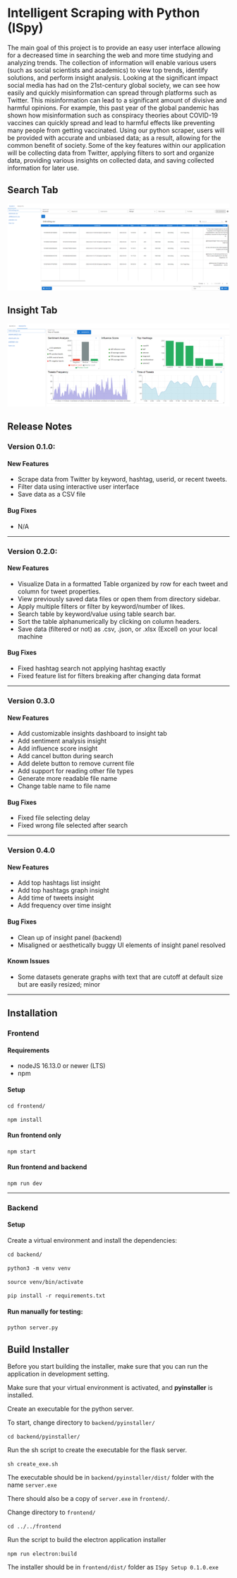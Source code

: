 # Intelligent Scraping with Python (ISpy)

The main goal of this project is to provide an easy user interface allowing for a decreased time in searching the web and more time studying and analyzing trends. The collection of information will enable various users (such as social scientists and academics) to view top trends, identify solutions, and perform insight analysis. Looking at the significant impact social media has had on the 21st-century global society, we can see how easily and quickly misinformation can spread through platforms such as Twitter. This misinformation can lead to a significant amount of divisive and harmful opinions. For example, this past year of the global pandemic has shown how misinformation such as conspiracy theories about COVID-19 vaccines can quickly spread and lead to harmful effects like preventing many people from getting vaccinated. Using our python scraper, users will be provided with accurate and unbiased data; as a result, allowing for the common benefit of society. Some of the key features within our application will be collecting data from Twitter, applying filters to sort and organize data, providing various insights on collected data, and saving collected information for later use.

## Search Tab
![](Images/search.png)

## Insight Tab
![](Images/insights.png)

## Release Notes
### Version 0.1.0:
#### New Features
* Scrape data from Twitter by keyword, hashtag, userid, or recent tweets.
* Filter data using interactive user interface
* Save data as a CSV file

#### Bug Fixes
* N/A
---

### Version 0.2.0:
#### New Features
* Visualize Data in a formatted Table organized by row for each tweet and column for tweet properties.
* View previously saved data files or open them from directory sidebar.
* Apply multiple filters or filter by keyword/number of likes.
* Search table by keyword/value using table search bar.
* Sort the table alphanumerically by clicking on column headers.
* Save data (filtered or not) as .csv, .json, or .xlsx (Excel) on your local machine

#### Bug Fixes
* Fixed hashtag search not applying hashtag exactly
* Fixed feature list for filters breaking after changing data format
---

### Version 0.3.0

#### New Features
* Add customizable insights dashboard to insight tab
* Add sentiment analysis insight
* Add influence score insight
* Add cancel button during search
* Add delete button to remove current file
* Add support for reading other file types
* Generate more readable file name
* Change table name to file name


#### Bug Fixes
* Fixed file selecting delay
* Fixed wrong file selected after search

---

### Version 0.4.0

#### New Features
* Add top hashtags list insight
* Add top hashtags graph insight
* Add time of tweets insight
* Add frequency over time insight


#### Bug Fixes
* Clean up of insight panel (backend)
* Misaligned or aesthetically buggy UI elements of insight panel resolved

#### Known Issues
* Some datasets generate graphs with text that are cutoff at default size but are easily resized; minor

---

## Installation
### Frontend
#### Requirements
* nodeJS 16.13.0 or newer (LTS)
* npm

#### Setup

```cd frontend/```

```npm install```

#### Run frontend only
```npm start```

#### Run frontend and backend
```npm run dev```

---

### Backend
#### Setup
Create a virtual environment and install the dependencies:

```cd backend/```

```python3 -m venv venv```

```source venv/bin/activate```

```pip install -r requirements.txt```


#### Run manually for testing:

```python server.py```

## Build Installer
Before you start building the installer, make sure that you can run the application in development setting.

Make sure that your virtual environment is activated, and **pyinstaller** is installed.

Create an executable for the python server.

To start, change directory to `backend/pyinstaller/`

`cd backend/pyinstaller/`

Run the sh script to create the executable for the flask server. 

`sh create_exe.sh`

The executable should be in `backend/pyinstaller/dist/` folder with the name `server.exe`

There should also be a copy of `server.exe` in `frontend/`.

Change directory to `frontend/`

`cd ../../frontend`

Run the script to build the electron application installer

`npm run electron:build`

The installer should be in `frontend/dist/` folder as `ISpy Setup 0.1.0.exe`